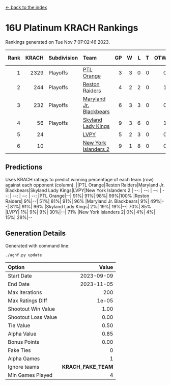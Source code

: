 [<- back to the index](readme.md)
# 16U Platinum KRACH Rankings
Rankings generated on Tue Nov  7 07:02:46 2023.

Rank|KRACH|Subdivision|Team|GP|W|L|T|OTW|OTL|SoS|Exp Wins|Win Diff
---:|---:|:---|:---|---:|---:|---:|---:|---:|---:|---:|---:|---:
1|2329|Playoffs|[PTL Orange](https://gamesheetstats.com/seasons/3663/teams/140842/schedule)|3|3|0|0|0|0|94|3.8|-0.0
2|244|Playoffs|[Reston Raiders](https://gamesheetstats.com/seasons/3663/teams/140850/schedule)|4|2|2|0|1|0|809|2.8|-0.0
3|232|Playoffs|[Maryland Jr. Blackbears](https://gamesheetstats.com/seasons/3663/teams/140848/schedule)|6|3|3|0|0|1|651|3.9|0.0
4|56|Playoffs|[Skyland Lady Kings](https://gamesheetstats.com/seasons/3663/teams/140849/schedule)|9|3|6|0|1|0|683|3.9|0.0
5|24||[LVPY](https://gamesheetstats.com/seasons/3663/teams/140844/schedule)|5|2|3|0|0|0|88|2.9|0.0
6|10||[New York Islanders 2](https://gamesheetstats.com/seasons/3663/teams/140851/schedule)|9|1|8|0|0|1|211|1.9|0.0

## Predictions
Uses KRACH ratings to predict winning percentage of each team (row) against each opponent (column).
||PTL Orange|Reston Raiders|Maryland Jr. Blackbears|Skyland Lady Kings|LVPY|New York Islanders 2
| --: | --: | --: | --: | --: | --: | --: 
|PTL Orange|--| 91%| 91%| 98%| 99%|100%
|Reston Raiders|  9%|--| 51%| 81%| 91%| 96%
|Maryland Jr. Blackbears|  9%| 49%|--| 81%| 91%| 96%
|Skyland Lady Kings|  2%| 19%| 19%|--| 70%| 85%
|LVPY|  1%|  9%|  9%| 30%|--| 71%
|New York Islanders 2|  0%|  4%|  4%| 15%| 29%|--

## Generation Details

Generated with command line:
```
./aghf.py update
```

| Option | Value |
| :----- | ----: |
| Start Date | 2023-09-09 |
| End Date | 2023-11-05 |
| Max Iterations | 200 |
| Max Ratings Diff | 1e-05 |
| Shootout Win Value | 1.00 |
| Shootout Loss Value | 0.00 |
| Tie Value | 0.50 |
| Alpha Value | 0.85 |
| Bonus Points | 0.00 |
| Fake Ties | 0 |
| Alpha Games | 1 |
| Ignore teams | __KRACH_FAKE_TEAM__ |
| Min Games Played | 4 |

